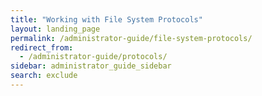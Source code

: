 ```yaml
---
title: "Working with File System Protocols"
layout: landing_page
permalink: /administrator-guide/file-system-protocols/
redirect_from:
  - /administrator-guide/protocols/
sidebar: administrator_guide_sidebar
search: exclude
---
```


